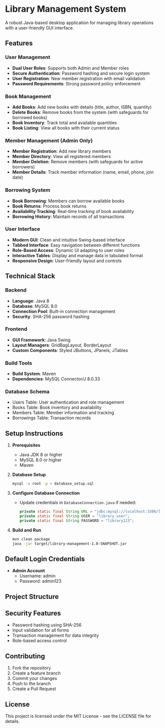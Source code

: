 # Library Management System

A robust Java-based desktop application for managing library operations with a user-friendly GUI interface.

## Features

### User Management
- **Dual User Roles**: Supports both Admin and Member roles
- **Secure Authentication**: Password hashing and secure login system
- **User Registration**: New member registration with email validation
- **Password Requirements**: Strong password policy enforcement

### Book Management
- **Add Books**: Add new books with details (title, author, ISBN, quantity)
- **Delete Books**: Remove books from the system (with safeguards for borrowed books)
- **Book Inventory**: Track total and available quantities
- **Book Listing**: View all books with their current status

### Member Management (Admin Only)
- **Member Registration**: Add new library members
- **Member Directory**: View all registered members
- **Member Deletion**: Remove members (with safeguards for active borrowers)
- **Member Details**: Track member information (name, email, phone, join date)

### Borrowing System
- **Book Borrowing**: Members can borrow available books
- **Book Returns**: Process book returns
- **Availability Tracking**: Real-time tracking of book availability
- **Borrowing History**: Maintain records of all transactions

### User Interface
- **Modern GUI**: Clean and intuitive Swing-based interface
- **Tabbed Interface**: Easy navigation between different functions
- **Role-Based Access**: Dynamic UI adapting to user roles
- **Interactive Tables**: Display and manage data in tabulated format
- **Responsive Design**: User-friendly layout and controls

## Technical Stack

### Backend
- **Language**: Java 8
- **Database**: MySQL 8.0
- **Connection Pool**: Built-in connection management
- **Security**: SHA-256 password hashing

### Frontend
- **GUI Framework**: Java Swing
- **Layout Managers**: GridBagLayout, BorderLayout
- **Custom Components**: Styled JButtons, JPanels, JTables

### Build Tools
- **Build System**: Maven
- **Dependencies**: MySQL Connector/J 8.0.33

### Database Schema
- Users Table: User authentication and role management
- Books Table: Book inventory and availability
- Members Table: Member information and tracking
- Borrowings Table: Transaction records

## Setup Instructions

1. **Prerequisites**
   - Java JDK 8 or higher
   - MySQL 8.0 or higher
   - Maven

2. **Database Setup**
   ```bash
   mysql -u root -p < database_setup.sql
   ```

3. **Configure Database Connection**
   - Update credentials in `DatabaseConnection.java` if needed:
     ```java
     private static final String URL = "jdbc:mysql://localhost:3306/library_db";
     private static final String USER = "library_user";
     private static final String PASSWORD = "library123";
     ```

4. **Build and Run**
   ```bash
   mvn clean package
   java -jar target/library-management-1.0-SNAPSHOT.jar
   ```

## Default Login Credentials
- **Admin Account**
  - Username: admin
  - Password: admin123

## Project Structure 

## Security Features
- Password hashing using SHA-256
- Input validation for all forms
- Transaction management for data integrity
- Role-based access control

## Contributing
1. Fork the repository
2. Create a feature branch
3. Commit your changes
4. Push to the branch
5. Create a Pull Request

## License
This project is licensed under the MIT License - see the LICENSE file for details. 